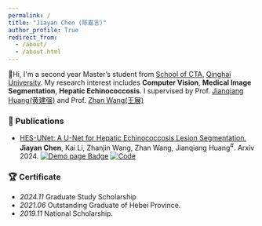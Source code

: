 ```yaml
---
permalink: /
title: "Jiayan Chen (陈嘉言)"
author_profile: True
redirect_from: 
  - /about/
  - /about.html
---
```



👋Hi, I'm a second year Master’s student from [School of CTA](https://cs.qhu.edu.cn/), [Qinghai University](https://www.qhu.edu.cn/). My research interest includes **Computer Vision**, **Medical Image Segmentation**, **Hepatic Echinococcosis**. I supervised by Prof. [Jianqiang Huang(黄建强)](https://www.qhu-hdacp.cn/hjq.html) and Prof. [Zhan Wang(王展)](https://www.qhuah.com/html/2748691352.html)

### 📄 Publications

- [HES-UNet: A U-Net for Hepatic Echinococcosis Lesion Segmentation.](https://arxiv.org/abs/2412.06530) **Jiayan Chen**, Kai Li, Zhanjin Wang, Zhan Wang, Jianqiang Huang<sup>#</sup>. Arxiv 2024.  [![Demo page Badge](https://img.shields.io/badge/Demo%20page-Online-brightgreen)](https://chenjiayan-qhu.github.io/HES-UNet-page/)  [![Code](https://img.shields.io/badge/Code-gray?logo=github&logoColor=white)](https://github.com/chenjiayan-qhu/HES-UNet-page)


### 🏆 Certificate

- _2024.11_ Graduate Study Scholarship
- _2021.06_ Outstanding Graduate of Hebei Province.
- _2019.11_ National Scholarship.
